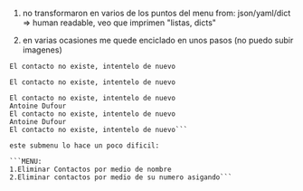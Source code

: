 
1. no transformaron en varios de los puntos del menu from: json/yaml/dict => human readable, veo que imprimen "listas, dicts" 

2. en varias ocasiones me quede enciclado en unos pasos (no puedo subir imagenes)

```
El contacto no existe, intentelo de nuevo

El contacto no existe, intentelo de nuevo

El contacto no existe, intentelo de nuevo
Antoine Dufour
El contacto no existe, intentelo de nuevo
Antoine Dufour
El contacto no existe, intentelo de nuevo```

este submenu lo hace un poco dificil:

```MENU:
1.Eliminar Contactos por medio de nombre
2.Eliminar contactos por medio de su numero asigando```
